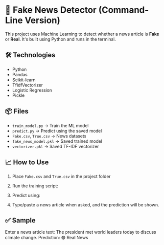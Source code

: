 # 📰 Fake News Detector (Command-Line Version)

This project uses Machine Learning to detect whether a news article is **Fake** or **Real**. It's built using Python and runs in the terminal.

## 🛠 Technologies
- Python
- Pandas
- Scikit-learn
- TfidfVectorizer
- Logistic Regression
- Pickle

## 📦 Files
- `train_model.py` → Train the ML model
- `predict.py` → Predict using the saved model
- `Fake.csv`, `True.csv` → News datasets
- `fake_news_model.pkl` → Saved trained model
- `vectorizer.pkl` → Saved TF-IDF vectorizer

## 📈 How to Use

1. Place `Fake.csv` and `True.csv` in the project folder  
2. Run the training script:

3. Predict using:

4. Type/paste a news article when asked, and the prediction will be shown.

## ✅ Sample
Enter a news article text: The president met world leaders today to discuss climate change.
Prediction: 🟢 Real News

